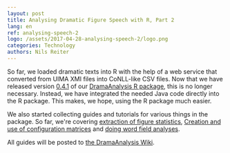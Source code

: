 ```yaml
---
layout: post
title: Analysing Dramatic Figure Speech with R, Part 2
lang: en
ref: analysing-speech-2
logo: /assets/2017-04-28-analysing-speech-2/logo.png
categories: Technology
authors: Nils Reiter
---
```


So far, we loaded dramatic texts into R with the help of a web service that converted from UIMA XMI files into CoNLL-like CSV files. Now that we have released version [0.4.1](https://github.com/quadrama/DramaAnalysis/releases/tag/v0.4.1) of our [DramaAnalysis R package](https://github.com/quadrama/DramaAnalysis), this is no longer necessary. Instead, we have integrated the needed Java code directly into the R package. This makes, we hope, using the R package much easier.

We also started collecting guides and tutorials for various things in the package. So far, we're covering [extraction of figure statistics](https://github.com/quadrama/DramaAnalysis/wiki/Figure-Statistics), [Creation and use of configuration matrices](https://github.com/quadrama/DramaAnalysis/wiki/Configuration-Matrices) and [doing word field analyses](https://github.com/quadrama/DramaAnalysis/wiki/Word-Field-Analysis). 

All guides will be posted to [the DramaAnalysis Wiki](https://github.com/quadrama/DramaAnalysis/wiki).